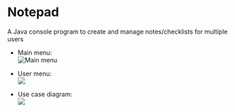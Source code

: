 # Notepad
A Java console program to create and manage notes/checklists for multiple users

+ Main menu:  
![Main menu](https://github.com/cpulover/notepad/blob/master/pictures/guest-menu.PNG)

+ User menu:  
![](https://github.com/cpulover/notepad/blob/master/pictures/user-menu.PNG)

+ Use case diagram:  
![](https://github.com/cpulover/notepad/blob/master/pictures/use%20cases%20diagram.PNG)



